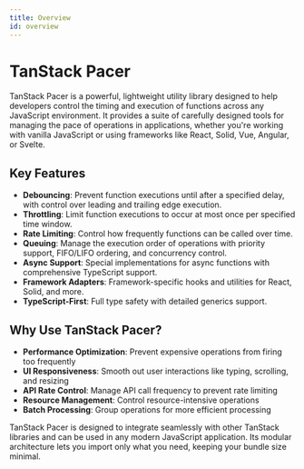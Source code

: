 ```yaml
---
title: Overview
id: overview
---
```


# TanStack Pacer

TanStack Pacer is a powerful, lightweight utility library designed to help developers control the timing and execution of functions across any JavaScript environment. It provides a suite of carefully designed tools for managing the pace of operations in applications, whether you're working with vanilla JavaScript or using frameworks like React, Solid, Vue, Angular, or Svelte.

## Key Features

- **Debouncing**: Prevent function executions until after a specified delay, with control over leading and trailing edge execution.
- **Throttling**: Limit function executions to occur at most once per specified time window.
- **Rate Limiting**: Control how frequently functions can be called over time.
- **Queuing**: Manage the execution order of operations with priority support, FIFO/LIFO ordering, and concurrency control.
- **Async Support**: Special implementations for async functions with comprehensive TypeScript support.
- **Framework Adapters**: Framework-specific hooks and utilities for React, Solid, and more.
- **TypeScript-First**: Full type safety with detailed generics support.

## Why Use TanStack Pacer?

- **Performance Optimization**: Prevent expensive operations from firing too frequently
- **UI Responsiveness**: Smooth out user interactions like typing, scrolling, and resizing
- **API Rate Control**: Manage API call frequency to prevent rate limiting
- **Resource Management**: Control resource-intensive operations
- **Batch Processing**: Group operations for more efficient processing

TanStack Pacer is designed to integrate seamlessly with other TanStack libraries and can be used in any modern JavaScript application. Its modular architecture lets you import only what you need, keeping your bundle size minimal.